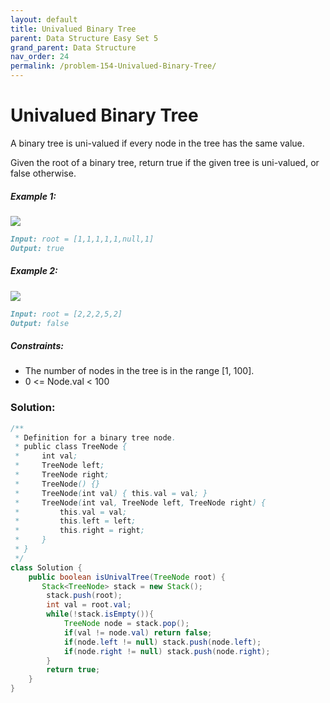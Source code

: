 ```yaml
---
layout: default
title: Univalued Binary Tree
parent: Data Structure Easy Set 5
grand_parent: Data Structure
nav_order: 24
permalink: /problem-154-Univalued-Binary-Tree/
---
```

# Univalued Binary Tree
A binary tree is uni-valued if every node in the tree has the same value.

Given the root of a binary tree, return true if the given tree is uni-valued, or false otherwise.

##### Example 1:
![](../../assets/images/ds/unival_bst_1.png)

```markdown
Input: root = [1,1,1,1,1,null,1]
Output: true
```
##### Example 2:
![](../../assets/images/ds/unival_bst_2.png)

```markdown
Input: root = [2,2,2,5,2]
Output: false
```
##### Constraints:
* The number of nodes in the tree is in the range [1, 100].
* 0 <= Node.val < 100

### Solution:
```java
/**
 * Definition for a binary tree node.
 * public class TreeNode {
 *     int val;
 *     TreeNode left;
 *     TreeNode right;
 *     TreeNode() {}
 *     TreeNode(int val) { this.val = val; }
 *     TreeNode(int val, TreeNode left, TreeNode right) {
 *         this.val = val;
 *         this.left = left;
 *         this.right = right;
 *     }
 * }
 */
class Solution {
    public boolean isUnivalTree(TreeNode root) {
       Stack<TreeNode> stack = new Stack();
        stack.push(root);
        int val = root.val;
        while(!stack.isEmpty()){
            TreeNode node = stack.pop();
            if(val != node.val) return false;
            if(node.left != null) stack.push(node.left);
            if(node.right != null) stack.push(node.right);
        }
        return true;
    }
}
```